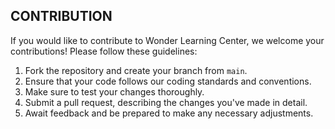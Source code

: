 ## CONTRIBUTION
If you would like to contribute to Wonder Learning Center, we welcome your contributions! Please follow these guidelines:

1. Fork the repository and create your branch from `main`.
2. Ensure that your code follows our coding standards and conventions.
3. Make sure to test your changes thoroughly.
4. Submit a pull request, describing the changes you've made in detail.
5. Await feedback and be prepared to make any necessary adjustments.
